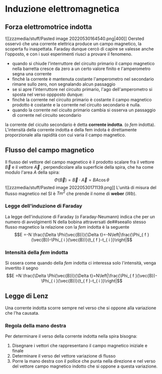# Induzione elettromagnetica
## Forza elettromotrice indotta 
![[zzzmedia/stuff/Pasted image 20220530164540.png|400]]
Oersted osservó che una corrente elettrica produce un campo magnetico, la scoperta fu inaspettata. Faraday dunque cercò di capire se valesse anche l'opposto, e con i suoi esperimenti riuscì a provare il fenomeno.
- quando si chiude l'interruttore del circuito primario il campo magnetico nella barretta cresce da zero a un certo valore finito e l'amperometro segna una corrente
- finchè la corrente è mantenuta costante l'amperometro nel secondario rimane sullo zero, non segnalando alcun passaggio
- se si apre l'interruttore nel circuito primario, l'ago dell'amperometro si sposta nel verso oppposto
dunque:
- finchè la corrente nel circuito primario è costante il campo magnetico prodotto è costante e la corrente nel circuito secondario è nulla.
- quando la corrente nel cicuito primario cambia si osserva un passaggio di corrente nel circuito secondario

la corrente del cicuito secondario è detta **corrente indotta**. (o *fem* indotta).
L'intensità della corrente indotta e della fem indota è direttamente proporzionale alla rapidità con cui varia il campo magnetico.
## Flusso del campo magnetico
Il flusso del vettore del campo magnetico è il prodotto scalare fra il vettore $\vec{B}$ e il vettore $\vec{A}$ , perpendicolare alla superficie della spira, che ha come modulo l'area $A$ della spira: $$\Phi (\vec{B})= \vec{B}\cdot \vec{A} = BA \cos{\theta} $$
![[zzzmedia/stuff/Pasted image 20220530171139.png]]
L'unità di misura del flusso magnetico nel SI è $Tm^{2}$  che prende il nome di **weber** ($Wb$).
### Legge dell'induzione di Faraday
La legge dell'induzione di Faraday (o Faraday-Neumann) indica che per un numero di avvolgimenti N della bobina attraversati de##seeallo stesso flusso magnetico la relazione con la *fem* indotta è la seguente 
$$E =-N \frac{\Delta \Phi(\vec{B})}{\Delta t}=-N\left|\frac{\Phi_{ f }(\vec{B})-\Phi_{ i }(\vec{B})}{t_{ f }-t_{ i }}\right|$$
### Intensità della *fem* indotta
Si ossera come quando della *fem* indotta ci interessa solo l'intensità, venga invertito il segno
$$E =N \frac{\Delta \Phi(\vec{B})}{\Delta t}=N\left|\frac{\Phi_{ f }(\vec{B})-\Phi_{ i }(\vec{B})}{t_{ f }-t_{ i }}\right|$$
## Legge di Lenz
Una corrente indotta scorre sempre nel verso che si oppone alla variazione che l'ha causata.

### Regola della mano destra
Per determinare il verso della corrente indotta nella spira bisogna:
1. Disegnare i vettori che rappresentano il campo magnetico iniziale e finale
2. Determinare il verso del vettore variazione di flusso  
3. Porre la mano destra con il pollice che punta nella direzione e nel verso del vettore campo magnetico indotto che si oppone a questa variazione. 
